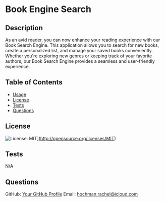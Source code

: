 
# Book Engine Search

## Description
As an avid reader, you can now enhance your reading experience with our Book Search Engine. This application allows you to search for new books, create a personalized list, and manage your saved books conveniently. Whether you're exploring new genres or keeping track of your favorite authors, our Book Search Engine provides a seamless and user-friendly experience.

## Table of Contents
- [Usage](#usage)
- [License](#license)
- [Tests](#tests)
- [Questions](#questions)

## License
<!-- Add license badge and explanation here -->
![License: MIT](https://img.shields.io/badge/License-MIT-yellow.svg)](http://opensource.org/licenses/MIT)

## Tests
<!-- Add test instructions here -->
N/A

## Questions
GitHub: [Your GitHub Profile](https://github.com/RachelCodes42)
Email: hochman.rachel@icloud.com
  